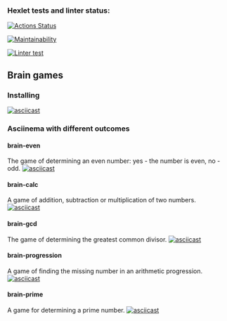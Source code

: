 ### Hexlet tests and linter status:
[![Actions Status](https://github.com/sskam12/python-project-lvl1/workflows/hexlet-check/badge.svg)](https://github.com/sskam12/python-project-lvl1/actions)

[![Maintainability](https://api.codeclimate.com/v1/badges/df3efe87bc8c1eb9d94c/maintainability)](https://codeclimate.com/github/sskam12/python-project-lvl1/maintainability)

[![Linter test](https://github.com/sskam12/python-project-lvl1/actions/workflows/linter-test.yml/badge.svg)](https://github.com/sskam12/python-project-lvl1/actions/workflows/linter-test.yml)

## Brain games

### Installing
[![asciicast](https://asciinema.org/a/tD32c9z15pg2KhiXz9EBIYrpL.png)](https://asciinema.org/a/tD32c9z15pg2KhiXz9EBIYrpL)

### Asciinema with different outcomes

#### brain-even
The game of determining an even number: yes - the number is even, no - odd. 
[![asciicast](https://asciinema.org/a/MWEQMeZE0TtgSB7GEFxChRRTk.png)](https://asciinema.org/a/MWEQMeZE0TtgSB7GEFxChRRTk)

#### brain-calc 
A game of addition, subtraction or multiplication of two numbers.
[![asciicast](https://asciinema.org/a/BE8YWE21bW43uxrCbafzcBxzY.png)](https://asciinema.org/a/BE8YWE21bW43uxrCbafzcBxzY)

#### brain-gcd
The game of determining the greatest common divisor.
[![asciicast](https://asciinema.org/a/Nnr0OJAelJohRlpsgTETPM79D.png)](https://asciinema.org/a/Nnr0OJAelJohRlpsgTETPM79D)

#### brain-progression
A game of finding the missing number in an arithmetic progression. 
[![asciicast](https://asciinema.org/a/HoX8wvCWEsY9CLRtvHEB6hyBy.png)](https://asciinema.org/a/HoX8wvCWEsY9CLRtvHEB6hyBy)

#### brain-prime
A game for determining a prime number.
[![asciicast](https://asciinema.org/a/26wHss1ZTCtpdwwDpp2Et8xM3.png)](https://asciinema.org/a/26wHss1ZTCtpdwwDpp2Et8xM3)

